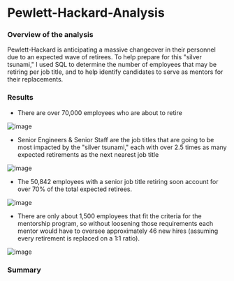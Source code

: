 # Pewlett-Hackard-Analysis

### Overview of the analysis
Pewlett-Hackard is anticipating a massive changeover in their personnel due to an expected wave of retirees. To help prepare for this "silver tsunami," I used SQL to determine the number of employees that may be retiring per job title, and to help identify candidates to serve as mentors for their replacements.

### Results
- There are over 70,000 employees who are about to retire

![image](https://user-images.githubusercontent.com/107162310/180629763-3c518a43-1e1c-4689-aa53-7d31a8d2a0f3.png)

- Senior Engineers & Senior Staff are the job titles that are going to be most impacted by the "silver tsunami," each with over 2.5 times as many expected retirements as the next nearest job title

![image](https://user-images.githubusercontent.com/107162310/180629329-9a5c0d3a-9a16-4743-bdb7-3b6e0f7cc319.png)

- The 50,842 employees with a senior job title retiring soon account for over 70% of the total expected retirees.

![image](https://user-images.githubusercontent.com/107162310/180630655-343f19e9-5dd9-4c89-b5f4-bf853ea68438.png)

- There are only about 1,500 employees that fit the criteria for the mentorship program, so without loosening those requirements each mentor would have to oversee approximately 46 new hires (assuming every retirement is replaced on a 1:1 ratio).

![image](https://user-images.githubusercontent.com/107162310/180630742-dc21f39d-3d3b-432d-9e23-91085ed8d2dd.png)

### Summary
